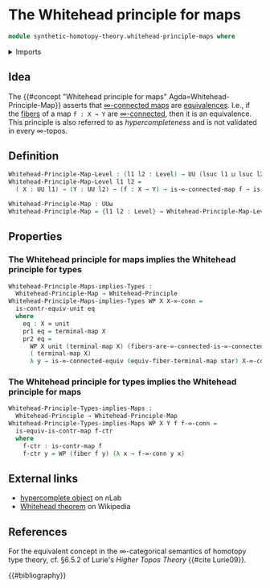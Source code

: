 # The Whitehead principle for maps

```agda
module synthetic-homotopy-theory.whitehead-principle-maps where
```

<details><summary>Imports</summary>

```agda
open import foundation.connected-maps
open import foundation.connected-types
open import foundation.dependent-pair-types
open import foundation.fibers-of-maps
open import foundation.infinity-connected-maps
open import foundation.infinity-connected-types
open import foundation.truncation-levels
open import foundation.unit-type
open import foundation.universe-levels

open import foundation-core.contractible-maps
open import foundation-core.contractible-types
open import foundation-core.equivalences
open import foundation-core.identity-types
open import foundation-core.propositions

open import synthetic-homotopy-theory.whitehead-principle-types
```

</details>

## Idea

The {{#concept "Whitehead principle for maps" Agda=Whitehead-Principle-Map}}
asserts that [∞-connected maps](foundation.infinity-connected-maps.md) are
[equivalences](foundation-core.equivalences.md). I.e., if the
[fibers](foundation-core.fibers-of-maps.md) of a map `f : X → Y` are
[∞-connected](foundation.infinity-connected-types.md), then it is an
equivalence. This principle is also referred to as _hypercompleteness_ and is
not validated in every ∞-topos.

## Definition

```agda
Whitehead-Principle-Map-Level : (l1 l2 : Level) → UU (lsuc l1 ⊔ lsuc l2)
Whitehead-Principle-Map-Level l1 l2 =
  ( X : UU l1) → (Y : UU l2) → (f : X → Y) → is-∞-connected-map f → is-equiv f

Whitehead-Principle-Map : UUω
Whitehead-Principle-Map = {l1 l2 : Level} → Whitehead-Principle-Map-Level l1 l2
```

## Properties

### The Whitehead principle for maps implies the Whitehead principle for types

```agda
Whitehead-Principle-Maps-implies-Types :
  Whitehead-Principle-Map → Whitehead-Principle
Whitehead-Principle-Maps-implies-Types WP X X-∞-conn =
  is-contr-equiv-unit eq
  where
    eq : X ≃ unit
    pr1 eq = terminal-map X
    pr2 eq =
      WP X unit (terminal-map X) (fibers-are-∞-connected-is-∞-connected-map
      ( terminal-map X)
      λ y → is-∞-connected-equiv (equiv-fiber-terminal-map star) X-∞-conn)
```

### The Whitehead principle for types implies the Whitehead principle for maps

```agda
Whitehead-Principle-Types-implies-Maps :
  Whitehead-Principle → Whitehead-Principle-Map
Whitehead-Principle-Types-implies-Maps WP X Y f f-∞-conn =
  is-equiv-is-contr-map f-ctr
  where
    f-ctr : is-contr-map f
    f-ctr y = WP (fiber f y) (λ x → f-∞-conn y x)
```

## External links

- [hypercomplete object](https://ncatlab.org/nlab/show/hypercomplete+object) on $n$Lab
- [Whitehead theorem](https://en.m.wikipedia.org/w/index.php?title=Whitehead_theorem) on Wikipedia

## References

For the equivalent concept in the ∞-categorical semantics of homotopy type
theory, cf. §6.5.2 of Lurie's _Higher Topos Theory_ {{#cite Lurie09}}.

{{#bibliography}}

